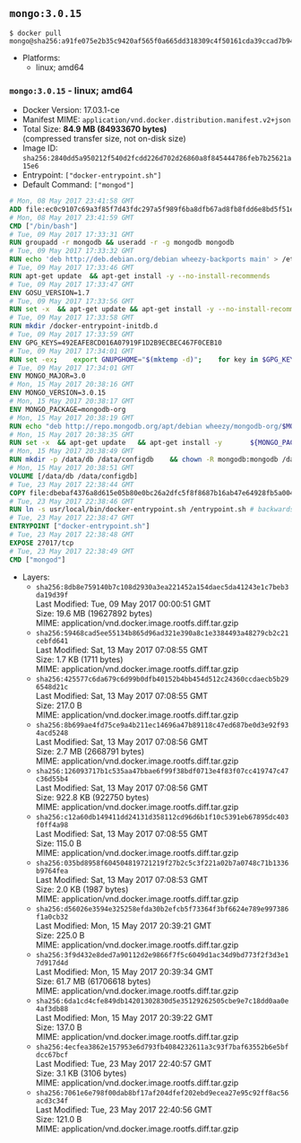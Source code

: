 ## `mongo:3.0.15`

```console
$ docker pull mongo@sha256:a91fe075e2b35c9420af565f0a665dd318309c4f50161cda39ccad7b9434289c
```

-	Platforms:
	-	linux; amd64

### `mongo:3.0.15` - linux; amd64

-	Docker Version: 17.03.1-ce
-	Manifest MIME: `application/vnd.docker.distribution.manifest.v2+json`
-	Total Size: **84.9 MB (84933670 bytes)**  
	(compressed transfer size, not on-disk size)
-	Image ID: `sha256:2840dd5a950212f540d2fcdd226d702d26860a8f845444786feb7b25621a15e6`
-	Entrypoint: `["docker-entrypoint.sh"]`
-	Default Command: `["mongod"]`

```dockerfile
# Mon, 08 May 2017 23:41:58 GMT
ADD file:ec0c9107c69a3f85f7d43fdc297a5f989f6ba8dfb67ad8fb8fdd6e8bd5f51e08 in / 
# Mon, 08 May 2017 23:41:59 GMT
CMD ["/bin/bash"]
# Tue, 09 May 2017 17:33:31 GMT
RUN groupadd -r mongodb && useradd -r -g mongodb mongodb
# Tue, 09 May 2017 17:33:32 GMT
RUN echo 'deb http://deb.debian.org/debian wheezy-backports main' > /etc/apt/sources.list.d/backports.list
# Tue, 09 May 2017 17:33:46 GMT
RUN apt-get update 	&& apt-get install -y --no-install-recommends 		ca-certificates 		jq 		numactl 		procps 	&& rm -rf /var/lib/apt/lists/*
# Tue, 09 May 2017 17:33:47 GMT
ENV GOSU_VERSION=1.7
# Tue, 09 May 2017 17:33:56 GMT
RUN set -x 	&& apt-get update && apt-get install -y --no-install-recommends wget && rm -rf /var/lib/apt/lists/* 	&& wget -O /usr/local/bin/gosu "https://github.com/tianon/gosu/releases/download/$GOSU_VERSION/gosu-$(dpkg --print-architecture)" 	&& wget -O /usr/local/bin/gosu.asc "https://github.com/tianon/gosu/releases/download/$GOSU_VERSION/gosu-$(dpkg --print-architecture).asc" 	&& export GNUPGHOME="$(mktemp -d)" 	&& gpg --keyserver ha.pool.sks-keyservers.net --recv-keys B42F6819007F00F88E364FD4036A9C25BF357DD4 	&& gpg --batch --verify /usr/local/bin/gosu.asc /usr/local/bin/gosu 	&& rm -r "$GNUPGHOME" /usr/local/bin/gosu.asc 	&& chmod +x /usr/local/bin/gosu 	&& gosu nobody true 	&& apt-get purge -y --auto-remove wget
# Tue, 09 May 2017 17:33:58 GMT
RUN mkdir /docker-entrypoint-initdb.d
# Tue, 09 May 2017 17:33:59 GMT
ENV GPG_KEYS=492EAFE8CD016A07919F1D2B9ECBEC467F0CEB10
# Tue, 09 May 2017 17:34:01 GMT
RUN set -ex; 	export GNUPGHOME="$(mktemp -d)"; 	for key in $GPG_KEYS; do 		gpg --keyserver ha.pool.sks-keyservers.net --recv-keys "$key"; 	done; 	gpg --export $GPG_KEYS > /etc/apt/trusted.gpg.d/mongodb.gpg; 	rm -r "$GNUPGHOME"; 	apt-key list
# Tue, 09 May 2017 17:34:01 GMT
ENV MONGO_MAJOR=3.0
# Mon, 15 May 2017 20:38:16 GMT
ENV MONGO_VERSION=3.0.15
# Mon, 15 May 2017 20:38:17 GMT
ENV MONGO_PACKAGE=mongodb-org
# Mon, 15 May 2017 20:38:19 GMT
RUN echo "deb http://repo.mongodb.org/apt/debian wheezy/mongodb-org/$MONGO_MAJOR main" > /etc/apt/sources.list.d/mongodb-org.list
# Mon, 15 May 2017 20:38:35 GMT
RUN set -x 	&& apt-get update 	&& apt-get install -y 		${MONGO_PACKAGE}=$MONGO_VERSION 		${MONGO_PACKAGE}-server=$MONGO_VERSION 		${MONGO_PACKAGE}-shell=$MONGO_VERSION 		${MONGO_PACKAGE}-mongos=$MONGO_VERSION 		${MONGO_PACKAGE}-tools=$MONGO_VERSION 	&& rm -rf /var/lib/apt/lists/* 	&& rm -rf /var/lib/mongodb 	&& mv /etc/mongod.conf /etc/mongod.conf.orig
# Mon, 15 May 2017 20:38:49 GMT
RUN mkdir -p /data/db /data/configdb 	&& chown -R mongodb:mongodb /data/db /data/configdb
# Mon, 15 May 2017 20:38:51 GMT
VOLUME [/data/db /data/configdb]
# Tue, 23 May 2017 22:38:44 GMT
COPY file:dbebaf4376a8d615e05b80e0bc26a2dfc5f8f8687b16ab47e64928fb5a00498d in /usr/local/bin/ 
# Tue, 23 May 2017 22:38:46 GMT
RUN ln -s usr/local/bin/docker-entrypoint.sh /entrypoint.sh # backwards compat
# Tue, 23 May 2017 22:38:47 GMT
ENTRYPOINT ["docker-entrypoint.sh"]
# Tue, 23 May 2017 22:38:48 GMT
EXPOSE 27017/tcp
# Tue, 23 May 2017 22:38:49 GMT
CMD ["mongod"]
```

-	Layers:
	-	`sha256:8db8e759140b7c108d2930a3ea221452a154daec5da41243e1c7beb3da19d39f`  
		Last Modified: Tue, 09 May 2017 00:00:51 GMT  
		Size: 19.6 MB (19627892 bytes)  
		MIME: application/vnd.docker.image.rootfs.diff.tar.gzip
	-	`sha256:59468cad5ee55134b865d96ad321e390a8c1e3384493a48279cb2c21cebfd641`  
		Last Modified: Sat, 13 May 2017 07:08:55 GMT  
		Size: 1.7 KB (1711 bytes)  
		MIME: application/vnd.docker.image.rootfs.diff.tar.gzip
	-	`sha256:425577c6da679c6d99b0dfb40152b4bb454d512c24360ccdaecb5b296548d21c`  
		Last Modified: Sat, 13 May 2017 07:08:55 GMT  
		Size: 217.0 B  
		MIME: application/vnd.docker.image.rootfs.diff.tar.gzip
	-	`sha256:8b699ae4fd75ce9a4b211ec14696a47b89118c47ed687be0d3e92f934acd5248`  
		Last Modified: Sat, 13 May 2017 07:08:56 GMT  
		Size: 2.7 MB (2668791 bytes)  
		MIME: application/vnd.docker.image.rootfs.diff.tar.gzip
	-	`sha256:126093717b1c535aa47bbae6f99f38bdf0713e4f83f07cc419747c47c36d55b4`  
		Last Modified: Sat, 13 May 2017 07:08:56 GMT  
		Size: 922.8 KB (922750 bytes)  
		MIME: application/vnd.docker.image.rootfs.diff.tar.gzip
	-	`sha256:c12a60db149411dd24131d358112cd96d6b1f10c5391eb67895dc403f0ff4a98`  
		Last Modified: Sat, 13 May 2017 07:08:55 GMT  
		Size: 115.0 B  
		MIME: application/vnd.docker.image.rootfs.diff.tar.gzip
	-	`sha256:035bd8958f604504819721219f27b2c5c3f221a02b7a0748c71b1336b9764fea`  
		Last Modified: Sat, 13 May 2017 07:08:53 GMT  
		Size: 2.0 KB (1987 bytes)  
		MIME: application/vnd.docker.image.rootfs.diff.tar.gzip
	-	`sha256:d56026e3594e325258efda30b2efcb5f73364f3bf6624e789e997386f1a0cb32`  
		Last Modified: Mon, 15 May 2017 20:39:21 GMT  
		Size: 225.0 B  
		MIME: application/vnd.docker.image.rootfs.diff.tar.gzip
	-	`sha256:3f9d432e8ded7a90112d2e9866f7f5c6049d1ac34d9bd773f2f3d3e17d917d4d`  
		Last Modified: Mon, 15 May 2017 20:39:34 GMT  
		Size: 61.7 MB (61706618 bytes)  
		MIME: application/vnd.docker.image.rootfs.diff.tar.gzip
	-	`sha256:6da1cd4cfe849db14201302830d5e35129262505cbe9e7c18dd0aa0e4af3db88`  
		Last Modified: Mon, 15 May 2017 20:39:22 GMT  
		Size: 137.0 B  
		MIME: application/vnd.docker.image.rootfs.diff.tar.gzip
	-	`sha256:4ecfea3862e157953e6d793fb4084232611a3c93f7baf63552b6e5bfdcc67bcf`  
		Last Modified: Tue, 23 May 2017 22:40:57 GMT  
		Size: 3.1 KB (3106 bytes)  
		MIME: application/vnd.docker.image.rootfs.diff.tar.gzip
	-	`sha256:7061e6e798f00dab8bf17af204dfef202ebd9ecea27e95c92ff8ac56acd3c34f`  
		Last Modified: Tue, 23 May 2017 22:40:56 GMT  
		Size: 121.0 B  
		MIME: application/vnd.docker.image.rootfs.diff.tar.gzip
